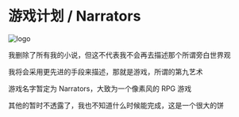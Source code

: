 # 游戏计划 / Narrators

![logo](/assets/imgs/essay/narrators.png)

我删除了所有我的小说，但这不代表我不会再去描述那个所谓旁白世界观

我将会采用更先进的手段来描述，那就是游戏，所谓的第九艺术

游戏名字暂定为 Narrators，大致为一个像素风的 RPG 游戏

其他的暂时不透露了，我也不知道什么时候能完成，这是一个很大的饼

